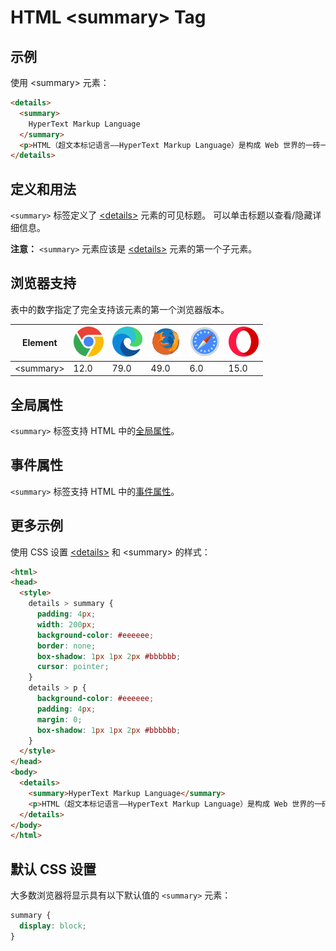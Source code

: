 HTML \<summary> Tag
===

## 示例

使用 \<summary> 元素：

```html idoc:preview:iframe
<details>
  <summary>
    HyperText Markup Language
  </summary>
  <p>HTML（超文本标记语言——HyperText Markup Language）是构成 Web 世界的一砖一瓦。它定义了网页内容的含义和结构。除 HTML 以外的其它技术则通常用来描述一个网页的表现与展示效果（如 CSS），或功能与行为（如 JavaScript）</p>
</details>
```

## 定义和用法

`<summary>` 标签定义了 [\<details>](./details.md) 元素的可见标题。 可以单击标题以查看/隐藏详细信息。

**注意：** `<summary>` 元素应该是 [\<details>](./details.md) 元素的第一个子元素。

## 浏览器支持

表中的数字指定了完全支持该元素的第一个浏览器版本。

| Element | ![chrome][1] | ![edge][2] | ![firefox][3] | ![safari][4] | ![opera][5] |
| ------- | --- | --- | --- | --- | --- |
| \<summary> | 12.0 | 79.0 | 49.0 | 6.0 | 15.0 |

## 全局属性

`<summary>` 标签支持 HTML 中的[全局属性](../reference/standardattributes.md)。

## 事件属性

`<summary>` 标签支持 HTML 中的[事件属性](../reference/eventattributes.md)。

## 更多示例

使用 CSS 设置 [\<details>](./details.md) 和 \<summary> 的样式：

```html idoc:preview:iframe
<html>
<head>
  <style>
    details > summary {
      padding: 4px;
      width: 200px;
      background-color: #eeeeee;
      border: none;
      box-shadow: 1px 1px 2px #bbbbbb;
      cursor: pointer;
    }
    details > p {
      background-color: #eeeeee;
      padding: 4px;
      margin: 0;
      box-shadow: 1px 1px 2px #bbbbbb;
    }
  </style>
</head>
<body>
  <details>
    <summary>HyperText Markup Language</summary>
    <p>HTML（超文本标记语言——HyperText Markup Language）是构成 Web 世界的一砖一瓦。它定义了网页内容的含义和结构。除 HTML 以外的其它技术则通常用来描述一个网页的表现与展示效果（如 CSS），或功能与行为（如 JavaScript）</p>
  </details>
</body>
</html>
```
<!--rehype:style=height: 230px;-->

## 默认 CSS 设置

大多数浏览器将显示具有以下默认值的 `<summary>` 元素：

```css
summary {
  display: block;
}
```


[1]: ../assets/chrome.svg
[2]: ../assets/edge.svg
[3]: ../assets/firefox.svg
[4]: ../assets/safari.svg
[5]: ../assets/opera.svg